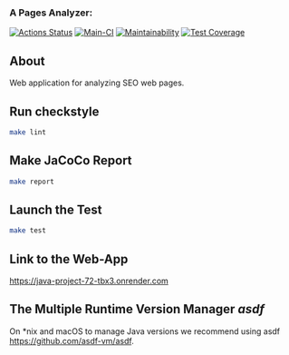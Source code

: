 ### A Pages Analyzer:
[![Actions Status](https://github.com/BroCodeX/java-project-72/actions/workflows/hexlet-check.yml/badge.svg)](https://github.com/BroCodeX/java-project-72/actions)
[![Main-CI](https://github.com/BroCodeX/java-project-72/actions/workflows/main-CI.yml/badge.svg)](https://github.com/BroCodeX/java-project-72/actions/workflows/main-CI.yml)
[![Maintainability](https://api.codeclimate.com/v1/badges/19b56c2cacb32335ae69/maintainability)](https://codeclimate.com/github/BroCodeX/java-project-72/maintainability)
[![Test Coverage](https://api.codeclimate.com/v1/badges/19b56c2cacb32335ae69/test_coverage)](https://codeclimate.com/github/BroCodeX/java-project-72/test_coverage)

## About
Web application for analyzing SEO web pages.

## Run checkstyle

```bash
make lint
```

## Make JaCoCo Report

```bash
make report
```

## Launch the Test

```bash
make test
```

## Link to the Web-App

https://java-project-72-tbx3.onrender.com


## The Multiple Runtime Version Manager *asdf*

On *nix and macOS to manage Java versions we recommend using asdf https://github.com/asdf-vm/asdf.
